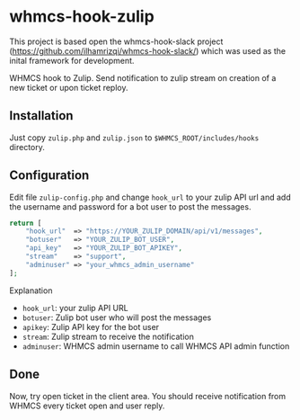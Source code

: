 # whmcs-hook-zulip

This project is based open the whmcs-hook-slack project (https://github.com/ilhamrizqi/whmcs-hook-slack/) which was used as the inital framework for development.


WHMCS hook to Zulip. Send notification to zulip stream on creation of a new ticket or upon ticket reploy.

## Installation

Just copy `zulip.php` and `zulip.json` to `$WHMCS_ROOT/includes/hooks` directory.

## Configuration

Edit file `zulip-config.php` and change `hook_url` to your zulip API url and add the username and password for a bot user to post the messages.

```php
return [
    "hook_url"  => "https://YOUR_ZULIP_DOMAIN/api/v1/messages",
    "botuser"   => "YOUR_ZULIP_BOT_USER",
    "api_key"   => "YOUR_ZULIP_BOT_APIKEY",
    "stream"    => "support",
    "adminuser" => "your_whmcs_admin_username"
];
```
Explanation

* `hook_url`: your zulip API URL
* `botuser`: Zulip bot user who will post the messages
* `apikey`: Zulip API key for the bot user
* `stream`: Zulip stream to receive the notification
* `adminuser`: WHMCS admin username to call WHMCS API admin function

## Done

Now, try open ticket in the client area. You should receive notification from WHMCS every ticket open and user reply.

